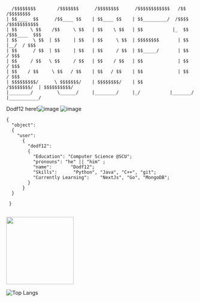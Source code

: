 

```
  /$$$$$$$$        /$$$$$$$      /$$$$$$$$      /$$$$$$$$$$$$   /$$      /$$$$$$$$
| $$____  $$      /$$____ $$    | $$____ $$    | $$_________/  /$$$$    /$$$$$$$$$$$
| $$     \ $$    /$$     \ $$   | $$    \ $$   | $$           |_  $$    /$$$____  $$$
| $$      \ $$  | $$     | $$   | $$     \ $$  | $$$$$$$$       | $$    |__/  / $$$  
| $$      / $$  | $$     | $$   | $$     / $$  | $$_____/       | $$        / $$$
| $$     / $$   \ $$     / $$   | $$    / $$   | $$             | $$      / $$$
| $$    / $$     \ $$   / $$    | $$   / $$    | $$             | $$     / $$$
| $$$$$$$$$/      \ $$$$$$$/    | $$$$$$$$/    | $$          /$$$$$$$$/  | $$$$$$$$$$/
|________/         \______/     |________/     |_/           |_______/   |___________/

```

Dodf12 here!![image](https://user-images.githubusercontent.com/87663453/193499722-ef9f38a0-7ad3-4a1e-a7fa-225a64f54cef.png) ![image](https://user-images.githubusercontent.com/87663453/193499767-aa9d0bb4-be31-4cbe-828b-c3c837a1f85d.png)

```
{
  "object":
  {
    "user":
      {
        "dodf12":
        {
          "Education": "Computer Science @SCU";
          "pronouns": "he" || "him" ;
          "name":       "Dodf12";
          "Skills":      "Python", "Java", "C++", "git";
          "Currently Learning":    "NextJs", "Go", "MongoDB";
        }
      }
  }

 }


```

<img height="180em" src="https://github-readme-stats.vercel.app/api?username=Dodf12&show_icons=true&hide_border=true&&count_private=true&include_all_commits=true" />


![Top Langs](https://github-readme-stats.vercel.app/api/top-langs/?username=anuraghazra&hide=SCSS,HTML,CSS,GLSL&langs_count=5)
<!--
**Dodf12/Dodf12** is a ✨ _special_ ✨ repository because its `README.md` (this file) appears on your GitHub profile.

Here are some ideas to get you started:

- 🔭 I’m currently working on ...
- 🌱 I’m currently learning ...
- 👯 I’m looking to collaborate on ...
- 🤔 I’m looking for help with ...
- 💬 Ask me about ...
- 📫 How to reach me: ...
- 😄 Pronouns: ...
- ⚡ Fun fact: ...
-->
